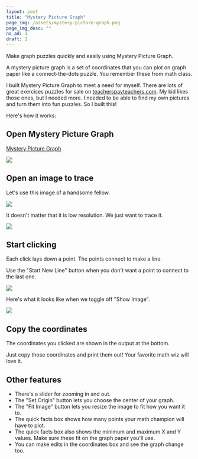 ```yaml
---
layout: post
title: "Mystery Picture Graph"
page_img: /assets/mystery-picture-graph.png
page_img_desc: ""
no_ad: 1
draft: 1
---
```


Make graph puzzles quickly and easily using Mystery Picture Graph.

A mystery picture graph is a set of coordinates that you can plot on graph paper like a connect-the-dots puzzle. You remember these from math class.

I built Mystery Picture Graph to meet a need for myself. There are lots of great exercises puzzles for sale on <a href="http://teacherspayteachers.com">teacherspayteachers.com</a>. My kid likes those ones, but I needed more. I needed to be able to find my own pictures and turn them into fun puzzles. So I built this!

Here's how it works:

## Open Mystery Picture Graph

<a href="/mystery-picture-graph">Mystery Picture Graph</a>

<img src="/mystery-picture-graph/screenshots/empty-graph.png" class="full screenshot" />

## Open an image to trace

Let's use this image of a handsome fellow.

<img src="/mystery-picture-graph/screenshots/dankuck.jpeg" class="half screenshot" />

It doesn't matter that it is low resolution. We just want to trace it.

<img src="/mystery-picture-graph/screenshots/handsome-fellow-1.png" class="full screenshot" />

## Start clicking

Each click lays down a point. The points connect to make a line.

Use the "Start New Line" button when you don't want a point to connect to the last one.

<img src="/mystery-picture-graph/screenshots/handsome-fellow-2.png" class="full screenshot" />

Here's what it looks like when we toggle off "Show Image".

<img src="/mystery-picture-graph/screenshots/handsome-fellow-3.png" class="full screenshot" />

## Copy the coordinates

The coordinates you clicked are shown in the output at the bottom.

Just copy those coordinates and print them out! Your favorite math wiz will love it.

## Other features

* There's a slider for zooming in and out.
* The "Set Origin" button lets you choose the center of your graph.
* The "Fit Image" button lets you resize the image to fit how you want it to.
* The quick facts box shows how many points your math champion will have to plot.
* The quick facts box also shows the minimum and maximum X and Y values. Make sure these fit on the graph paper you'll use.
* You can make edits in the coordinates box and see the graph change too.
